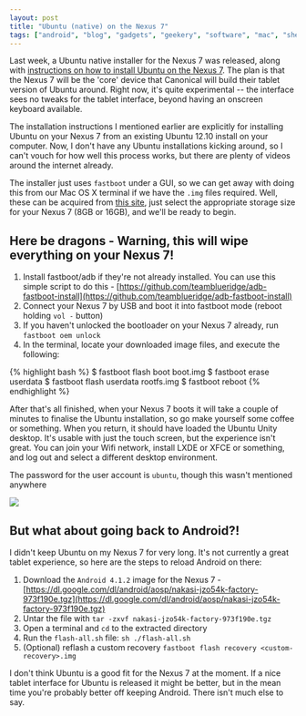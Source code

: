 ```yaml
---
layout: post
title: "Ubuntu (native) on the Nexus 7"
tags: ["android", "blog", "gadgets", "geekery", "software", "mac", "shell", "software"]
---
```

Last week, a Ubuntu native installer for the Nexus 7 was released, along with [instructions on how to install Ubuntu on the Nexus 7](https://wiki.ubuntu.com/Nexus7/Installation). The plan is that the Nexus 7 will be the 'core' device that Canonical will build their tablet version of Ubuntu around. Right now, it's quite experimental -- the interface sees no tweaks for the tablet interface, beyond having an onscreen keyboard available.

<!-- more -->

The installation instructions I mentioned earlier are explicitly for installing Ubuntu on your Nexus 7 from an existing Ubuntu 12.10 install on your computer. Now, I don't have any Ubuntu installations kicking around, so I can't vouch for how well this process works, but there are plenty of videos around the internet already.

The installer just uses `fastboot` under a GUI, so we can get away with doing this from our Mac OS X terminal if we have the `.img` files required. Well, these can be acquired from [this site](http://hwe.ubuntu.com/uds-r/nexus7/), just select the appropriate storage size for your Nexus 7 (8GB or 16GB), and we'll be ready to begin.

## Here be dragons - Warning, this will wipe everything on your Nexus 7!

1. Install fastboot/adb if they're not already installed. You can use this simple script to do this - [https://github.com/teamblueridge/adb-fastboot-install](https://github.com/teamblueridge/adb-fastboot-install)
2. Connect your Nexus 7 by USB and boot it into fastboot mode (reboot holding `vol -` button)
3. If you haven't unlocked the bootloader on your Nexus 7 already, run `fastboot oem unlock`
4. In the terminal, locate your downloaded image files, and execute the following:

{% highlight bash %}
$ fastboot flash boot boot.img
$ fastboot erase userdata
$ fastboot flash userdata rootfs.img
$ fastboot reboot
{% endhighlight %}

After that's all finished, when your Nexus 7 boots it will take a couple of minutes to finalise the Ubuntu installation, so go make yourself some coffee or something. When you return, it should have loaded the Ubuntu Unity desktop. It's usable with just the touch screen, but the experience isn't great. You can join your Wifi network, install LXDE or XFCE or something, and log out and select a different desktop environment.

The password for the user account is `ubuntu`, though this wasn't mentioned anywhere

![](http://f.cl.ly/items/0h1S2r1T2l0o0r1Q0Q17/ubuntu-ss.jpg)

## But what about going back to Android?!

I didn't keep Ubuntu on my Nexus 7 for very long. It's not currently a great tablet experience, so here are the steps to reload Android on there:

1. Download the `Android 4.1.2` image for the Nexus 7 - [https://dl.google.com/dl/android/aosp/nakasi-jzo54k-factory-973f190e.tgz](https://dl.google.com/dl/android/aosp/nakasi-jzo54k-factory-973f190e.tgz)
2. Untar the file with `tar -zxvf nakasi-jzo54k-factory-973f190e.tgz`
3. Open a terminal and `cd` to the extracted directory
4. Run the `flash-all.sh` file: `sh ./flash-all.sh`
5. (Optional) reflash a custom recovery `fastboot flash recovery <custom-recovery>.img`

I don't think Ubuntu is a good fit for the Nexus 7 at the moment. If a nice tablet interface for Ubuntu is released it might be better, but in the mean time you're probably better off keeping Android. There isn't much else to say.
